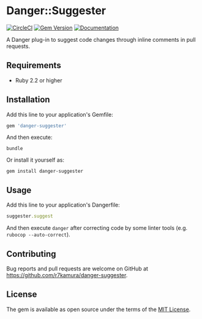 # Danger::Suggester

[![CircleCI](https://circleci.com/gh/r7kamura/danger-suggester.svg?style=svg)](https://circleci.com/gh/r7kamura/workflows/danger-suggester)
[![Gem Version](https://badge.fury.io/rb/danger-suggester.svg)](https://rubygems.org/gems/danger-suggester)
[![Documentation](http://img.shields.io/badge/docs-rdoc.info-blue.svg)](http://www.rubydoc.info/github/r7kamura/danger-suggester)

A Danger plug-in to suggest code changes through inline comments in pull requests.

## Requirements

- Ruby 2.2 or higher

## Installation

Add this line to your application's Gemfile:

```ruby
gem 'danger-suggester'
```

And then execute:

```
bundle
```

Or install it yourself as:

```
gem install danger-suggester
```

## Usage

Add this line to your application's Dangerfile:

```ruby
suggester.suggest
```

And then execute `danger` after correcting code by some linter tools (e.g. `rubocop --auto-correct`).

## Contributing

Bug reports and pull requests are welcome on GitHub at https://github.com/r7kamura/danger-suggester.

## License

The gem is available as open source under the terms of the [MIT License](https://opensource.org/licenses/MIT).

